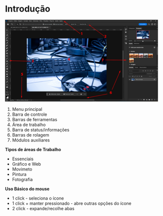 # Introdução

![Interface de Trabalho](1.png)

1. Menu principal
2. Barra de controle
3. Barras de ferramentas
4. Área de trabalho
5. Barra de status/informações
6. Barras de rolagem
7. Módulos auxiliares

**Tipos de áreas de Trabalho**  
+ Essenciais
+ Gráfico e Web
+ Movimeto
+ Pintura
+ Fotografia

**Uso Básico do mouse**
+ 1 click - seleciona o ícone
+ 1 click + manter pressionado - abre outras opções do ícone
+ 2 click - expande/recolhe abas
